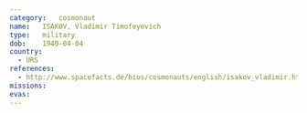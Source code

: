 ```yaml
---
category:	cosmonaut
name:	ISAKOV, Vladimir Timofeyevich
type:	military
dob:	1940-04-04
country:
  - URS
references:
  - http://www.spacefacts.de/bios/cosmonauts/english/isakov_vladimir.htm
missions:
evas:
---
```

